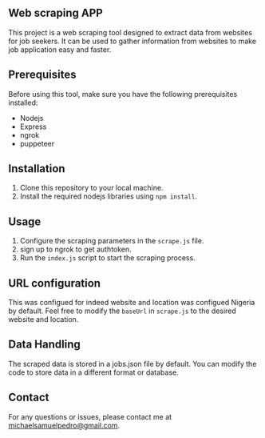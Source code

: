 
## Web scraping APP

This project is a web scraping tool designed to extract data from websites for job seekers. It can be used to gather information from websites to make job application easy and faster.

## Prerequisites
Before using this tool, make sure you have the following prerequisites installed:
- Nodejs
- Express
- ngrok
- puppeteer

## Installation
1. Clone this repository to your local machine.
2. Install the required nodejs libraries using `npm install`.

## Usage
1. Configure the scraping parameters in the `scrape.js` file.
2. sign up to ngrok to get authtoken.
3. Run the `index.js` script to start the scraping process.

## URL configuration
This was configued for indeed website and location was configued Nigeria by default. 
Feel free to modify the `baseUrl` in `scrape.js` to the desired website and location.


## Data Handling

The scraped data is stored in a jobs.json file by default.
You can modify the code to store data in a different format or database.


## Contact

For any questions or issues, please contact me at michaelsamuelpedro@gmail.com.

